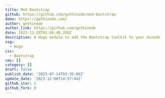 ```yaml
---
title: Mod Bootstrap
github: https://github.com/gethinode/mod-bootstrap
demo: https://gethinode.com/
author: gethinode
author_link: https://github.com/gethinode
date: 2023-11-28T03:46:40.295Z
description: A Hugo module to add the Bootstrap toolkit to your Hinode site
ssg:
  - Hugo
css:
  - Bootstrap
cms: []
category: []
draft: false
publish_date: '2023-07-14T03:35:06Z'
update_date: '2023-12-06T14:57:44Z'
github_star: 1
github_fork: 0
---
```

